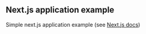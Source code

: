 ## Next.js application example

Simple next.js application example (see [Next.js docs](https://nextjs.org/docs/getting-started))
